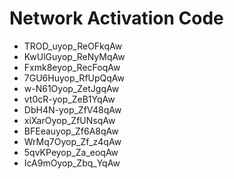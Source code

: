 # Network Activation Code
* TROD_uyop_ReOFkqAw
* KwUlGuyop_ReNyMqAw
* Fxmk8eyop_RecFoqAw
* 7GU6Huyop_RfUpQqAw
* w-N61Oyop_ZetJgqAw
* vt0cR-yop_ZeB1YqAw
* DbH4N-yop_ZfV48qAw
* xiXarOyop_ZfUNsqAw
* BFEeauyop_Zf6A8qAw
* WrMq7Oyop_Zf_z4qAw
* 5qvKPeyop_Za_eoqAw
* IcA9mOyop_Zbq_YqAw